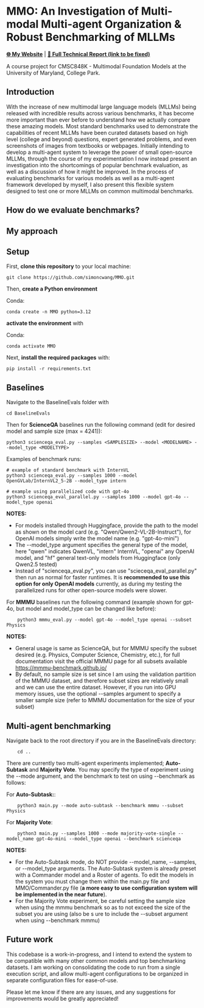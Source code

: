 # MMO: An Investigation of Multi-modal Multi-agent Organization & Robust Benchmarking of MLLMs

[**🌐 My Website**](https://simoncwang.github.io/) | [**📖 Full Technical Report (link to be fixed)**](https://simoncwang.github.io/projects/videogen.html)

A course project for CMSC848K - Multimodal Foundation Models at the University of Maryland, College Park.

## Introduction

With the increase of new multimodal large language models (MLLMs) being released with incredible results across various benchmarks, it has become more important than ever before to understand how we actually compare these amazing
models. Most standard benchmarks used to demonstrate the capabilities of recent MLLMs have been curated datasets based on high level (college and beyond) questions, expert generated problems, and even screenshots of images from textbooks or
webpages. Initially intending to develop a multi-agent system to leverage the power of small open-source MLLMs, through the course of my experimentation I now instead present an investigation into the shortcomings of
popular benchmark evaluation, as well as a discussion of how it might be improved. In the process of evaluating benchmarks for various models as well as a multi-agent framework developed by myself, I also present this flexible system designed to
test one or more MLLMs on common multimodal benchmarks.

## How do we evaluate benchmarks?

## My approach

## Setup

First, **clone this repository** to your local machine:

    git clone https://github.com/simoncwang/MMO.git

Then, **create a Python environment**

Conda:

    conda create -n MMO python=3.12

**activate the environment** with

Conda:

    conda activate MMO

Next, **install the required packages** with:

    pip install -r requirements.txt


## Baselines

Navigate to the BaselineEvals folder with

    cd BaselineEvals

Then for **ScienceQA** baselines run the following command (edit for desired model and sample size (max = 4241)):

    python3 scienceqa_eval.py --samples <SAMPLESIZE> --model <MODELNAME> --model_type <MODELTYPE>

Examples of benchmark runs:

    # example of standard benchmark with InternVL
    python3 scienceqa_eval.py --samples 1000 --model OpenGVLab/InternVL2_5-2B --model_type intern

    # example using parallelized code with gpt-4o
    python3 scienceqa_eval_parallel.py --samples 1000 --model gpt-4o --model_type openai

**NOTES:**
* For models installed through Huggingface, provide the path to the model as shown on the model card (e.g. "Qwen/Qwen2-VL-2B-Instruct"), for OpenAI models simply write the model name (e.g. "gpt-4o-mini")
* The --model_type argument specifies the general type of the model, here "qwen" indicates QwenVL, "intern" InternVL, "openai" any OpenAI model, and "hf" general text-only models from Huggingface (only Qwen2.5 tested)
* Instead of "scienceqa_eval.py", you can use "scieceqa_eval_parallel.py" then run as normal for faster runtimes. It is **recommended to use this option for only OpenAI models** currently, as during my testing the parallelized runs for other open-source models were slower.

For **MMMU** baselines run the following command (example shown for gpt-4o, but model and model_type can be changed like before):

        python3 mmmu_eval.py --model gpt-4o --model_type openai --subset Physics

**NOTES:**
* General usage is same as ScienceQA, but for MMMU specify the subset desired (e.g. Physics, Computer Science, Chemistry, etc.), for full documentation visit the official MMMU page for all subsets available https://mmmu-benchmark.github.io/
* By default, no sample size is set since I am using the validation partition of the MMMU dataset, and therefore subset sizes are relatively small and we can use the entire dataset. However, if you run into GPU memory issues, use the optional --samples argument to specify a smaller sample size (refer to MMMU documentation for the size of your subset)
 
## Multi-agent benchmarking

Navigate back to the root directory if you are in the BaselineEvals directory:

        cd ..

There are currently two multi-agent experiments implemented; **Auto-Subtask** and **Majority Vote**. You may specify the type of experiment using the --mode argument, and the benchmark to test on using --benchmark as follows:

For **Auto-Subtask:**:

        python3 main.py --mode auto-subtask --benchmark mmmu --subset Physics

For **Majority Vote**:

        python3 main.py --samples 1000 --mode majority-vote-single --model_name gpt-4o-mini --model_type openai --benchmark scienceqa

**NOTES:**
* For the Auto-Subtask mode, do NOT provide --model_name, --samples, or --model_type arguments. The Auto-Subtask system is already preset with a Commander model and a Roster of agents. To edit the models in the system you must change them within the main.py file and MMO/Commander.py file (**a more easy to use configuration system will be implemented in the near future**).
* For the Majority Vote experiment, be careful setting the sample size when using the mmmu benchmark so as to not exceed the size of the subset you are using (also be s ure to include the --subset argument when using --benchmark mmmu)


## Future work

This codebase is a work-in-progress, and I intend to extend the system to be compatible with many other common models and top benchmarking datasets. I am working on consolidating the code to run from a single execution script, and allow multi-agent configurations to be organized in separate configuration files for ease-of-use.

Please let me know if there are any issues, and any suggestions for improvements would be greatly appreciated!


